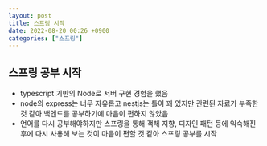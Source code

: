 ```yaml
---
layout: post
title: 스프링 시작
date: 2022-08-20 00:26 +0900
categories: ["스프링"]
---
```


## 스프링 공부 시작

- typescript 기반의 Node로 서버 구현 경험을 했음
- node의 express는 너무 자유롭고 nestjs는 틀이 꽤 있지만 관련된 자료가 부족한 것 같아 백엔드를 공부하기에 마음이 편하지 않았음
- 언어를 다시 공부해야하지만 스프링을 통해 객체 지향, 디자인 패턴 등에 익숙해진 후에 다시 사용해 보는 것이 마음이 편할 것 같아 스프링 공부를 시작
